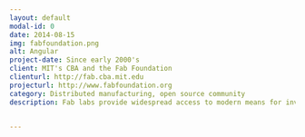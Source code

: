 ```yaml
---
layout: default
modal-id: 0
date: 2014-08-15
img: fabfoundation.png
alt: Angular
project-date: Since early 2000's
client: MIT's CBA and the Fab Foundation
clienturl: http://fab.cba.mit.edu
projecturl: http://www.fabfoundation.org
category: Distributed manufacturing, open source community
description: Fab labs provide widespread access to modern means for invention. They began as an outreach project from MIT's Center for Bits and Atoms (CBA). CBA assembled millions of dollars in machines for research in digital fabrication, ultimately aiming at developing programmable molecular assemblers that will be able to make almost anything. Fab labs fall between these extremes, comprising roughly fifty thousand dollars in equipment and materials that can be used today to do what will be possible with tomorrow's personal fabricators.


---
```

